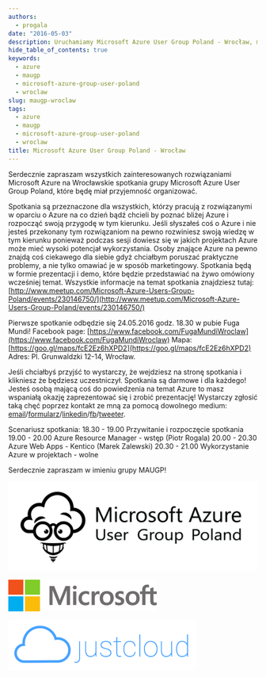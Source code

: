 ```yaml
---
authors:
  - progala
date: "2016-05-03"
description: Uruchamiamy Microsoft Azure User Group Poland - Wrocław, meetupy techniczne dzięki którym możemy się spotkać i porozmawiać ze specjalistami IT we Wrocławiu
hide_table_of_contents: true
keywords:
  - azure
  - maugp
  - microsoft-azure-group-user-poland
  - wroclaw
slug: maugp-wroclaw
tags:
  - azure
  - maugp
  - microsoft-azure-group-user-poland
  - wroclaw
title: Microsoft Azure User Group Poland - Wrocław
---
```


Serdecznie zapraszam wszystkich zainteresowanych rozwiązaniami Microsoft Azure na Wrocławskie spotkania grupy Microsoft Azure User Group Poland, które będę miał przyjemność organizować.

<!-- truncate -->

Spotkania są przeznaczone dla wszystkich, którzy pracują z rozwiązanymi w oparciu o Azure na co dzień bądź chcieli by poznać bliżej Azure i rozpocząć swoją przygodę w tym kierunku. Jeśli słyszałeś coś o Azure i nie jesteś przekonany tym rozwiązaniom na pewno rozwiniesz swoją wiedzę w tym kierunku ponieważ podczas sesji dowiesz się w jakich projektach Azure może mieć wysoki potencjał wykorzystania. Osoby znające Azure na pewno znajdą coś ciekawego dla siebie gdyż chciałbym poruszać praktyczne problemy, a nie tylko omawiać je w sposób marketingowy. Spotkania będą w formie prezentacji i demo, które będzie przedstawiać na żywo omówiony wcześniej temat. Wszystkie informacje na temat spotkania znajdziesz tutaj: [http://www.meetup.com/Microsoft-Azure-Users-Group-Poland/events/230146750/](http://www.meetup.com/Microsoft-Azure-Users-Group-Poland/events/230146750/)

Pierwsze spotkanie odbędzie się 24.05.2016 godz. 18.30 w pubie Fuga Mundi! Facebook page: [https://www.facebook.com/FugaMundiWroclaw](https://www.facebook.com/FugaMundiWroclaw) Mapa: [https://goo.gl/maps/fcE2Ez6hXPD2](https://goo.gl/maps/fcE2Ez6hXPD2) Adres: Pl. Grunwaldzki 12-14, Wrocław.

Jeśli chciałbyś przyjść to wystarczy, że wejdziesz na stronę spotkania i klikniesz że będziesz uczestniczył. Spotkania są darmowe i dla każdego! Jesteś osobą mającą coś do powiedzenia na temat Azure to masz wspaniałą okazję zaprezentować się i zrobić prezentację! Wystarczy zgłosić taką chęć poprzez kontakt ze mną za pomocą dowolnego medium: [email](mailto:piotr@justcloud.azurewebsites.net)/[formularz](https://justcloud.azurewebsites.net/contact)/[linkedin](https://pl.linkedin.com/in/rogalapiotr)/[fb](https://www.facebook.com/justcloudpl/)/[tweeter](http://twitter.com/RogalaPiotr).

Scenariusz spotkania: 18.30 - 19.00 Przywitanie i rozpoczęcie spotkania 19.00 - 20.00 Azure Resource Manager - wstęp (Piotr Rogala) 20.00 - 20.30 Azure Web Apps - Kentico (Marek Zalewski) 20.30 - 21.00 Wykorzystanie Azure w projektach - wolne

Serdecznie zapraszam w imieniu grupy MAUGP!

![](images/logo_with_text.png)

![](images/Microsoft_logo_2012.svg_-300x64.png)

![](images/logo-do-webcasta2.png)